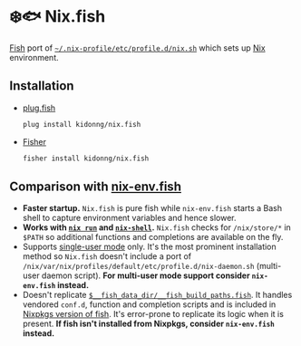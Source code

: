 # ❄️🐟 Nix.fish

[Fish](https://fishshell.com/) port of [`~/.nix-profile/etc/profile.d/nix.sh`](https://github.com/NixOS/nix/blob/master/scripts/nix-profile.sh.in) which sets up [Nix](https://nixos.org/) environment.

## Installation

- [plug.fish](https://github.com/kidonng/plug.fish)

  ```sh
  plug install kidonng/nix.fish
  ```

- [Fisher](https://github.com/jorgebucaran/fisher)

  ```sh
  fisher install kidonng/nix.fish
  ```

## Comparison with [nix-env.fish](https://github.com/lilyball/nix-env.fish)

- **Faster startup.** `Nix.fish` is pure fish while `nix-env.fish` starts a Bash shell to capture environment variables and hence slower.
- **Works with [`nix run`](https://nixos.org/manual/nix/unstable/command-ref/new-cli/nix3-run.html) and [`nix-shell`](https://nixos.org/manual/nix/unstable/command-ref/nix-shell.html).** `Nix.fish` checks for `/nix/store/*` in `$PATH` so additional functions and completions are available on the fly.
- Supports [single-user mode](https://nixos.org/manual/nix/unstable/installation/single-user.html) only. It's the most prominent installation method so `Nix.fish` doesn't include a port of `/nix/var/nix/profiles/default/etc/profile.d/nix-daemon.sh` (multi-user daemon script). **For multi-user mode support consider `nix-env.fish` instead.**
- Doesn't replicate [`$__fish_data_dir/__fish_build_paths.fish`](https://github.com/NixOS/nixpkgs/blob/09c38c29f2c719cd76ca17a596c2fdac9e186ceb/pkgs/shells/fish/default.nix#L76-L117). It handles vendored `conf.d`, function and completion scripts and is included in [Nixpkgs version of fish](https://github.com/NixOS/nixpkgs/blob/nixos-unstable/pkgs/shells/fish/default.nix). It's error-prone to replicate its logic when it is present. **If fish isn't installed from Nixpkgs, consider `nix-env.fish` instead.**
